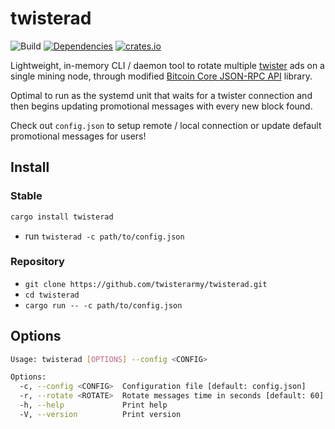 # twisterad

![Build](https://github.com/twisterarmy/twisterad/actions/workflows/build.yml/badge.svg)
[![Dependencies](https://deps.rs/repo/github/twisterarmy/twisterad/status.svg)](https://deps.rs/repo/github/twisterarmy/twisterad)
[![crates.io](https://img.shields.io/crates/v/twisterad.svg)](https://crates.io/crates/twisterad)

Lightweight, in-memory CLI / daemon tool to rotate multiple [twister](https://github.com/twisterarmy/twister-core) ads on a single mining node,
through modified [Bitcoin Core JSON-RPC API](https://github.com/twisterarmy/rust-bitcoincore-rpc) library.

Optimal to run as the systemd unit that waits for a twister connection and then begins updating promotional messages with every new block found.

Check out `config.json` to setup remote / local connection or update default promotional messages for users!

## Install

### Stable

``` bash
cargo install twisterad
```
* run `twisterad -c path/to/config.json`

### Repository

* `git clone https://github.com/twisterarmy/twisterad.git`
* `cd twisterad`
* `cargo run -- -c path/to/config.json`

## Options

``` bash
Usage: twisterad [OPTIONS] --config <CONFIG>

Options:
  -c, --config <CONFIG>  Configuration file [default: config.json]
  -r, --rotate <ROTATE>  Rotate messages time in seconds [default: 60]
  -h, --help             Print help
  -V, --version          Print version
```